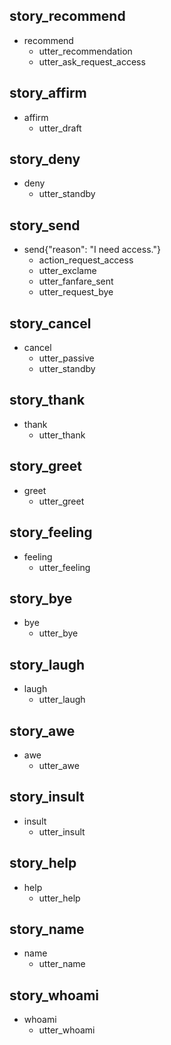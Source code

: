 ## story_recommend
* recommend
  - utter_recommendation
  - utter_ask_request_access

## story_affirm
* affirm
  - utter_draft

## story_deny
* deny
  - utter_standby

## story_send
* send{"reason": "I need access."}
  - action_request_access
  - utter_exclame
  - utter_fanfare_sent
  - utter_request_bye

## story_cancel
* cancel
  - utter_passive
  - utter_standby

## story_thank
* thank
  - utter_thank

## story_greet
* greet
  - utter_greet

## story_feeling
* feeling
  - utter_feeling

## story_bye
* bye
  - utter_bye

## story_laugh
* laugh
  - utter_laugh

## story_awe
* awe
  - utter_awe

## story_insult
* insult
  - utter_insult

## story_help
* help
  - utter_help

## story_name
* name
  - utter_name

## story_whoami
* whoami
  - utter_whoami
